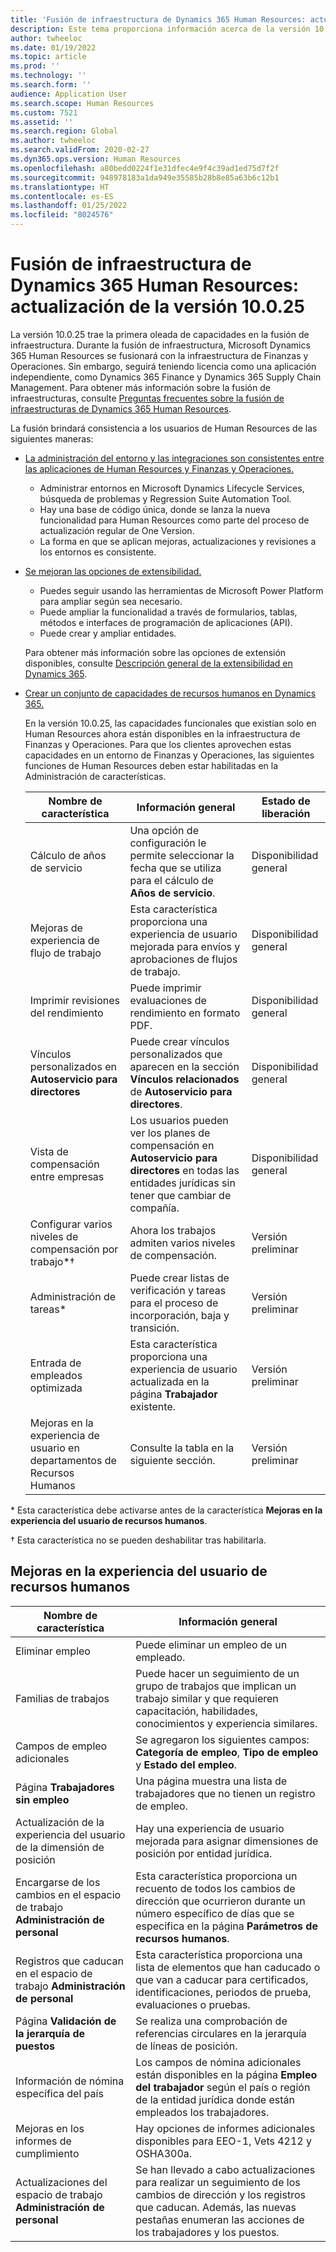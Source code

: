 ```yaml
---
title: 'Fusión de infraestructura de Dynamics 365 Human Resources: actualización de la versión 10.0.25'
description: Este tema proporciona información acerca de la versión 10.0.25 de Microsoft Dynamics 365 Human Resources, que trae la primera oleada de capacidades en la fusión de infraestructura.
author: twheeloc
ms.date: 01/19/2022
ms.topic: article
ms.prod: ''
ms.technology: ''
ms.search.form: ''
audience: Application User
ms.search.scope: Human Resources
ms.custom: 7521
ms.assetid: ''
ms.search.region: Global
ms.author: twheeloc
ms.search.validFrom: 2020-02-27
ms.dyn365.ops.version: Human Resources
ms.openlocfilehash: a80bedd0224f1e31dfec4e9f4c39ad1ed75d7f2f
ms.sourcegitcommit: 948978183a1da949e35585b28b8e85a63b6c12b1
ms.translationtype: HT
ms.contentlocale: es-ES
ms.lasthandoff: 01/25/2022
ms.locfileid: "8024576"
---
```

# <a name="dynamics-365-human-resources-infrastructure-merge---release-10025-update"></a>Fusión de infraestructura de Dynamics 365 Human Resources: actualización de la versión 10.0.25

La versión 10.0.25 trae la primera oleada de capacidades en la fusión de infraestructura. Durante la fusión de infraestructura, Microsoft Dynamics 365 Human Resources se fusionará con la infraestructura de Finanzas y Operaciones. Sin embargo, seguirá teniendo licencia como una aplicación independiente, como Dynamics 365 Finance y Dynamics 365 Supply Chain Management. Para obtener más información sobre la fusión de infraestructuras, consulte [Preguntas frecuentes sobre la fusión de infraestructuras de Dynamics 365 Human Resources](../human-resources/hr-infrastructure-merge-faq.md).

La fusión brindará consistencia a los usuarios de Human Resources de las siguientes maneras:

- [La administración del entorno y las integraciones son consistentes entre las aplicaciones de Human Resources y Finanzas y Operaciones.](/dynamics365-release-plan/2021wave2/human-resources/dynamics365-human-resources/consistent-environment-management-integrations-between-human-resources-finance-operations-apps)

    - Administrar entornos en Microsoft Dynamics Lifecycle Services, búsqueda de problemas y Regression Suite Automation Tool.
    - Hay una base de código única, donde se lanza la nueva funcionalidad para Human Resources como parte del proceso de actualización regular de One Version.
    - La forma en que se aplican mejoras, actualizaciones y revisiones a los entornos es consistente.

- [Se mejoran las opciones de extensibilidad.](/dynamics365-release-plan/2021wave2/human-resources/dynamics365-human-resources/improve-extensibility-options.md)

    - Puedes seguir usando las herramientas de Microsoft Power Platform para ampliar según sea necesario.
    - Puede ampliar la funcionalidad a través de formularios, tablas, métodos e interfaces de programación de aplicaciones (API).
    - Puede crear y ampliar entidades.

    Para obtener más información sobre las opciones de extensión disponibles, consulte [Descripción general de la extensibilidad en Dynamics 365](../fin-ops-core/dev-itpro/extensibility/extensibility-home-page.md).

- [Crear un conjunto de capacidades de recursos humanos en Dynamics 365.](/dynamics365-release-plan/2021wave2/human-resources/create-one-set-human-resources-capabilities-within-dynamics-365.md)

    En la versión 10.0.25, las capacidades funcionales que existían solo en Human Resources ahora están disponibles en la infraestructura de Finanzas y Operaciones. Para que los clientes aprovechen estas capacidades en un entorno de Finanzas y Operaciones, las siguientes funciones de Human Resources deben estar habilitadas en la Administración de características.

    | Nombre de característica | Información general | Estado de liberación | 
    |--------------|----------|----------------| 
    | Cálculo de años de servicio | Una opción de configuración le permite seleccionar la fecha que se utiliza para el cálculo de **Años de servicio**. | Disponibilidad general | 
    | Mejoras de experiencia de flujo de trabajo | Esta característica proporciona una experiencia de usuario mejorada para envíos y aprobaciones de flujos de trabajo. | Disponibilidad general | 
    | Imprimir revisiones del rendimiento | Puede imprimir evaluaciones de rendimiento en formato PDF. | Disponibilidad general | 
    | Vínculos personalizados en **Autoservicio para directores** | Puede crear vínculos personalizados que aparecen en la sección **Vínculos relacionados** de **Autoservicio para directores**. | Disponibilidad general | 
    | Vista de compensación entre empresas | Los usuarios pueden ver los planes de compensación en **Autoservicio para directores** en todas las entidades jurídicas sin tener que cambiar de compañía. | Disponibilidad general | 
    | Configurar varios niveles de compensación por trabajo\*&dagger; | Ahora los trabajos admiten varios niveles de compensación. | Versión preliminar | 
    | Administración de tareas\* | Puede crear listas de verificación y tareas para el proceso de incorporación, baja y transición. | Versión preliminar | 
    | Entrada de empleados optimizada | Esta característica proporciona una experiencia de usuario actualizada en la página **Trabajador** existente. | Versión preliminar | 
    | Mejoras en la experiencia de usuario en departamentos de Recursos Humanos | Consulte la tabla en la siguiente sección.  | Versión preliminar | 

\* Esta característica debe activarse antes de la característica **Mejoras en la experiencia del usuario de recursos humanos**.

&dagger; Esta característica no se pueden deshabilitar tras habilitarla.

## <a name="human-resource-user-experience-enhancements"></a>Mejoras en la experiencia del usuario de recursos humanos

| Nombre de característica | Información general | 
|--------------|----------| 
| Eliminar empleo | Puede eliminar un empleo de un empleado. | 
| Familias de trabajos | Puede hacer un seguimiento de un grupo de trabajos que implican un trabajo similar y que requieren capacitación, habilidades, conocimientos y experiencia similares. | 
| Campos de empleo adicionales | Se agregaron los siguientes campos: **Categoría de empleo**, **Tipo de empleo** y **Estado del empleo**. | 
| Página **Trabajadores sin empleo** | Una página muestra una lista de trabajadores que no tienen un registro de empleo. | 
| Actualización de la experiencia del usuario de la dimensión de posición | Hay una experiencia de usuario mejorada para asignar dimensiones de posición por entidad jurídica. | 
| Encargarse de los cambios en el espacio de trabajo **Administración de personal** | Esta característica proporciona un recuento de todos los cambios de dirección que ocurrieron durante un número específico de días que se especifica en la página **Parámetros de recursos humanos**. | 
| Registros que caducan en el espacio de trabajo **Administración de personal** | Esta característica proporciona una lista de elementos que han caducado o que van a caducar para certificados, identificaciones, periodos de prueba, evaluaciones o pruebas. | 
| Página **Validación de la jerarquía de puestos** | Se realiza una comprobación de referencias circulares en la jerarquía de líneas de posición. | 
| Información de nómina específica del país | Los campos de nómina adicionales están disponibles en la página **Empleo del trabajador** según el país o región de la entidad jurídica donde están empleados los trabajadores. | 
| Mejoras en los informes de cumplimiento | Hay opciones de informes adicionales disponibles para EEO-1, Vets 4212 y OSHA300a. | 
| Actualizaciones del espacio de trabajo **Administración de personal** | Se han llevado a cabo actualizaciones para realizar un seguimiento de los cambios de dirección y los registros que caducan. Además, las nuevas pestañas enumeran las acciones de los trabajadores y los puestos. | 
